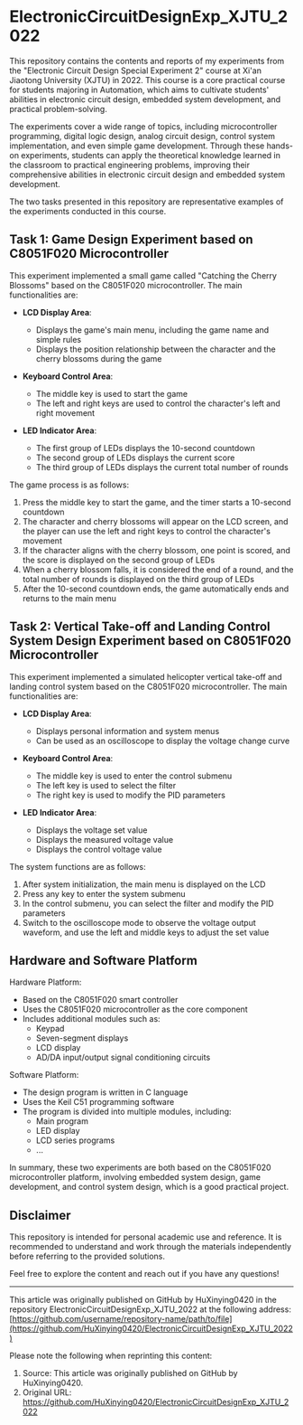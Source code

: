 # ElectronicCircuitDesignExp_XJTU_2022

This repository contains the contents and reports of my experiments from the "Electronic Circuit Design Special Experiment 2" course at Xi'an Jiaotong University (XJTU) in 2022. This course is a core practical course for students majoring in Automation, which aims to cultivate students' abilities in electronic circuit design, embedded system development, and practical problem-solving.

The experiments cover a wide range of topics, including microcontroller programming, digital logic design, analog circuit design, control system implementation, and even simple game development. Through these hands-on experiments, students can apply the theoretical knowledge learned in the classroom to practical engineering problems, improving their comprehensive abilities in electronic circuit design and embedded system development.

The two tasks presented in this repository are representative examples of the experiments conducted in this course. 

## Task 1: Game Design Experiment based on C8051F020 Microcontroller

This experiment implemented a small game called "Catching the Cherry Blossoms" based on the C8051F020 microcontroller. The main functionalities are:

* **LCD Display Area**:
  * Displays the game's main menu, including the game name and simple rules
  * Displays the position relationship between the character and the cherry blossoms during the game

* **Keyboard Control Area**:
  * The middle key is used to start the game
  * The left and right keys are used to control the character's left and right movement

* **LED Indicator Area**:
  * The first group of LEDs displays the 10-second countdown
  * The second group of LEDs displays the current score
  * The third group of LEDs displays the current total number of rounds

The game process is as follows:
1. Press the middle key to start the game, and the timer starts a 10-second countdown
2. The character and cherry blossoms will appear on the LCD screen, and the player can use the left and right keys to control the character's movement
3. If the character aligns with the cherry blossom, one point is scored, and the score is displayed on the second group of LEDs
4. When a cherry blossom falls, it is considered the end of a round, and the total number of rounds is displayed on the third group of LEDs
5. After the 10-second countdown ends, the game automatically ends and returns to the main menu

## Task 2: Vertical Take-off and Landing Control System Design Experiment based on C8051F020 Microcontroller

This experiment implemented a simulated helicopter vertical take-off and landing control system based on the C8051F020 microcontroller. The main functionalities are:

* **LCD Display Area**:
  * Displays personal information and system menus
  * Can be used as an oscilloscope to display the voltage change curve

* **Keyboard Control Area**:
  * The middle key is used to enter the control submenu
  * The left key is used to select the filter
  * The right key is used to modify the PID parameters

* **LED Indicator Area**:
  * Displays the voltage set value
  * Displays the measured voltage value
  * Displays the control voltage value

The system functions are as follows:
1. After system initialization, the main menu is displayed on the LCD
2. Press any key to enter the system submenu
3. In the control submenu, you can select the filter and modify the PID parameters
4. Switch to the oscilloscope mode to observe the voltage output waveform, and use the left and middle keys to adjust the set value


## Hardware and Software Platform

Hardware Platform:
- Based on the C8051F020 smart controller
- Uses the C8051F020 microcontroller as the core component
- Includes additional modules such as:
  - Keypad
  - Seven-segment displays
  - LCD display
  - AD/DA input/output signal conditioning circuits

Software Platform:
- The design program is written in C language
- Uses the Keil C51 programming software
- The program is divided into multiple modules, including:
  - Main program
  - LED display
  - LCD series programs
  - ...


In summary, these two experiments are both based on the C8051F020 microcontroller platform, involving embedded system design, game development, and control system design, which is a good practical project. 

## Disclaimer
This repository is intended for personal academic use and reference. It is recommended to understand and work through the materials independently before referring to the provided solutions.

Feel free to explore the content and reach out if you have any questions!

---

This article was originally published on GitHub by HuXinying0420 in the repository ElectronicCircuitDesignExp_XJTU_2022 at the following address: [https://github.com/username/repository-name/path/to/file](https://github.com/HuXinying0420/ElectronicCircuitDesignExp_XJTU_2022)

Please note the following when reprinting this content:

1. Source: This article was originally published on GitHub by HuXinying0420.
2. Original URL: https://github.com/HuXinying0420/ElectronicCircuitDesignExp_XJTU_2022
